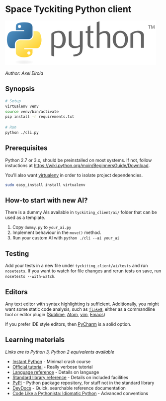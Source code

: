 # Space Tyckiting Python client

![logo](logo.png)

*Author: Axel Eirola*

## Synopsis

```sh
# Setup
virtualenv venv
source venv/bin/activate
pip install -r requirements.txt

# Run
python ./cli.py
```

## Prerequisites

Python 2.7 or 3.x, should be preinstalled on most systems. If not, follow instuctions at https://wiki.python.org/moin/BeginnersGuide/Download.

You'll also want [virtualenv](https://pypi.python.org/pypi/virtualenv) in order to isolate project dependencies.

```sh
sudo easy_install install virtualenv
```

## How-to start with new AI?

There is a dummy AIs available in `tyckiting_client/ai/` folder that can be used as a template.
 1. Copy `dummy.py` to `your_ai.py`
 2. Implement behaviour in the `move()` method.
 3. Run your custom AI with `python ./cli --ai your_ai`



## Testing

Add your tests in a new file under `tyckiting_client/ai/tests` and run `nosetests`.
If you want to watch for file changes and rerun tests on save, run `nosetests --with-watch`.


## Editors

Any text editor with syntax highlighting is sufficient. Additionally, you might want some static code analysis, such as [`flake8`](https://pypi.python.org/pypi/flake8), either as a commandline tool or editor plugin ([Sublime](https://github.com/SublimeLinter/SublimeLinter-flake8), [Atom](https://atom.io/packages/linter-flake8), [vim](https://github.com/nvie/vim-flake8), [Emacs](http://flycheck.readthedocs.org/en/latest/guide/languages.html#python))

If you prefer IDE style editors, then [PyCharm](https://www.jetbrains.com/pycharm/) is a solid option.


## Learning materials

*Links are to Python 3, Python 2 equivalents available*

 * [Instant Python](http://hetland.org/writing/instant-python.html) - Minimal crash course
 * [Official tutorial](https://docs.python.org/3/tutorial/index.html) - Really verbose tutorial
 * [Language reference](https://docs.python.org/3/reference/index.html) - Details on language
 * [Standard library reference](https://docs.python.org/3/library/index.html) - Details on included facilities
 * [PyPI](https://pypi.python.org/pypi) - Python package repository, for stuff not in the standard library
 * [DevDocs](http://devdocs.io/python) - Quick, searchable reference documentation
 * [Code Like a Pythonista: Idiomatic Python](http://python.net/~goodger/projects/pycon/2007/idiomatic/handout.html) - Advanced conventions
